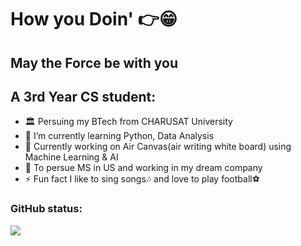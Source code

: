 # How you Doin' 👉😁
## May the Force be with you 

## A 3rd Year CS student:

- 🏛 Persuing my BTech from CHARUSAT University
- 🌱 I’m currently learning Python, Data Analysis
- 🔬 Currently working on Air Canvas(air writing white board) using Machine Learning & AI
- 🎯 To persue MS in US and working in my dream company
- ⚡ Fun fact I like to sing songs🎶 and love to play football⚽

### GitHub status:
<img src="https://github-readme-stats.vercel.app/api?username=DevanshuDesai15&&show_icons=true&title_color=c7b69d&icon_color=0afff7&text_color=00ff91&bg_color=0d081f">

